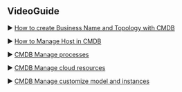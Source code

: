  ## VideoGuide 

 ▶️ [How to create Business Name and Topology with CMDB](https://www.bilibili.com/video/BV1CL41177Qt/) 

 ▶️ [How to Manage Host in CMDB](https://www.bilibili.com/video/BV1J44y1a73w/) 

 ▶️ [CMDB Manage processes](https://www.bilibili.com/video/BV1RM4y1w7eC/) 

 ▶️ [CMDB Manage cloud resources](https://www.bilibili.com/video/BV1bR4y1s7WQ/) 

 ▶️ [CMDB Manage customize model and instances](https://www.bilibili.com/video/BV1th411x7vS/) 